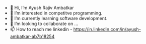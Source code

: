 - 👋 Hi, I’m Ayush Rajiv Ambatkar
- 👀 I’m interested in competitve programming.
- 🌱 I’m currently learning software development.
- 💞️ I’m looking to collaborate on ...
- 📫 How to reach me linkedin - https://in.linkedin.com/in/ayush-ambatkar-ab7b18254

<!---
4YU5H25/4YU5H25 is a ✨ special ✨ repository because its `README.md` (this file) appears on your GitHub profile.
You can click the Preview link to take a look at your changes.
--->
